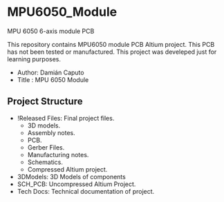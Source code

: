 # MPU6050_Module
MPU 6050 6-axis module PCB

This repository contains MPU6050 module PCB Altium project. This PCB has not been tested or manufactured. This project was develeped just for learning purposes.


* Author: Damián Caputo
* Title : MPU 6050 Module

## Project Structure ##

* !Released Files: Final project files.
  * 3D models.
  * Assembly notes.
  * PCB.
  * Gerber Files.
  * Manufacturing notes.
  * Schematics.
  * Compressed Altium project.
* 3DModels: 3D Models of components
* SCH_PCB: Uncompressed Altium Project.
* Tech Docs: Technical documentation of project.
